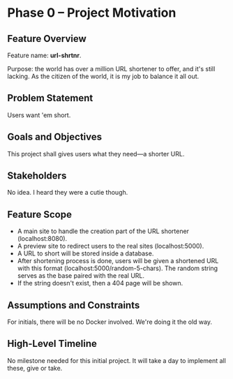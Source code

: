 # Phase 0 – Project Motivation

## Feature Overview

Feature name: **url-shrtnr**.

Purpose: the world has over a million URL shortener to offer, and it's still lacking. As the citizen of the world, it is my job to balance it all out.

## Problem Statement

Users want 'em short.

## Goals and Objectives

This project shall gives users what they need—a shorter URL.

## Stakeholders

No idea. I heard they were a cutie though.

## Feature Scope

- A main site to handle the creation part of the URL shortener (localhost:8080).
- A preview site to redirect users to the real sites (localhost:5000).
- A URL to short will be stored inside a database.
- After shortening process is done, users will be given a shortened URL with this format (localhost:5000/random-5-chars). The random string serves as the base paired with the real URL.
- If the string doesn't exist, then a 404 page will be shown.

## Assumptions and Constraints

For initials, there will be no Docker involved. We're doing it the old way.

## High-Level Timeline

No milestone needed for this initial project. It will take a day to implement all these, give or take.
